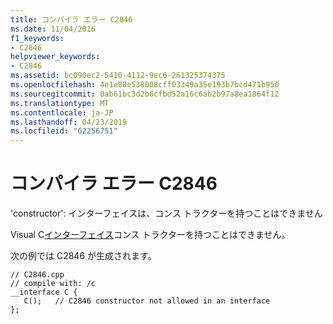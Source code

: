 ```yaml
---
title: コンパイラ エラー C2846
ms.date: 11/04/2016
f1_keywords:
- C2846
helpviewer_keywords:
- C2846
ms.assetid: bc090ec2-5410-4112-9ec6-261325374375
ms.openlocfilehash: 4e1e88e538008cff03349a35e193b7bcd471b950
ms.sourcegitcommit: 0ab61bc3d2b6cfbd52a16c6ab2b97a8ea1864f12
ms.translationtype: MT
ms.contentlocale: ja-JP
ms.lasthandoff: 04/23/2019
ms.locfileid: "62256751"
---
```

# <a name="compiler-error-c2846"></a>コンパイラ エラー C2846

'constructor': インターフェイスは、コンス トラクターを持つことはできません

Visual C[インターフェイス](../../cpp/interface.md)コンス トラクターを持つことはできません。

次の例では C2846 が生成されます。

```
// C2846.cpp
// compile with: /c
__interface C {
   C();   // C2846 constructor not allowed in an interface
};
```